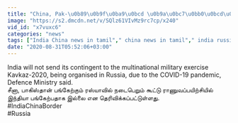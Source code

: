 ```yaml
---
title: "China, Pak-\u0b89\u0b9f\u0ba9\u0bcd \u0b9a\u0bc7\u0bb0\u0bcd\u0ba8\u0bcd\u0ba4\u0bc1 Military Exercise \u0b9a\u0bc6\u0baf\u0bcd\u0baf \u0bae\u0bbe\u0b9f\u0bcd\u0b9f\u0bcb\u0bae\u0bcd-India Oneindia Tamil"
image: "https://s2.dmcdn.net/v/SQlz61VIvMz9rc7cp/x240"
vid_id: "x7vuxc6"
categories: "news"
tags: ["India China news in tamil"," china news in tamil"," india russia"]
date: "2020-08-31T05:52:06+03:00"
---
```

India will not send its contingent to the multinational military exercise Kavkaz-2020, being organised in Russia, due to the COVID-19 pandemic, Defence Ministry said.  <br>சீனா, பாகிஸ்தான் பங்கேற்கும் ரஸ்யாவில் நடைபெறும் கூட்டு ராணுவப்பயிற்சியில் இந்தியா பங்கேற்பதாக இல்லை என தெரிவிக்கப்பட்டுள்ளது.   <br>#IndiaChinaBorder  <br>#Russia  <br>
